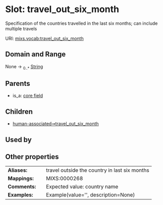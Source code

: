 
# Slot: travel_out_six_month


Specification of the countries travelled in the last six months; can include multiple travels

URI: [mixs.vocab:travel_out_six_month](https://w3id.org/mixs/vocab/travel_out_six_month)


## Domain and Range

None &#8594;  <sub>0..\*</sub> [String](types/String.md)

## Parents

 *  is_a: [core field](core_field.md)

## Children

 *  [human-associated➞travel_out_six_month](human_associated_travel_out_six_month.md)

## Used by


## Other properties

|  |  |  |
| --- | --- | --- |
| **Aliases:** | | travel outside the country in last six months |
| **Mappings:** | | MIXS:0000268 |
| **Comments:** | | Expected value: country name |
| **Examples:** | | Example(value='', description=None) |

